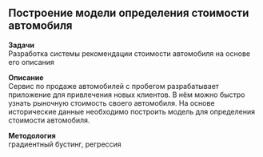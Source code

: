 ## Построение модели определения стоимости автомобиля
   
**Задачи**   
Разработка системы рекомендации стоимости автомобиля на основе его описания
   
**Описание**   
Сервис по продаже автомобилей с пробегом  разрабатывает приложение для привлечения новых клиентов. В нём можно быстро узнать рыночную стоимость своего автомобиля. На основе исторические данные необходимо построить модель для определения стоимости автомобиля. 
   
**Методология**   
градиентный бустинг, регрессия

